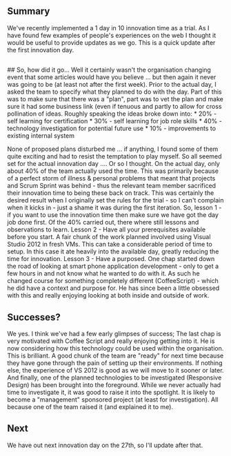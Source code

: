 ## Summary
We've recently implemented a 1 day in 10 innovation time as a trial.  As I have found few examples of people's experiences on the web I thought it would be useful to provide updates as we go.
This is a quick update after the first innovation day.
<h2>
</h2>## So, how did it go...
Well it certainly wasn't the organisation changing event that some articles would have you believe ... but then again it never was going to be (at least not after the first week).
Prior to the actual day, I asked the team to specify what they planned to do with the day.  Part of this was to make sure that there was a "plan", part was to vet the plan and make sure it had some business link (even if tenuous  and partly to allow for cross pollination of ideas.
Roughly speaking the ideas broke down into:
* 20% - self learning for certification
* 30% - self learning for job role skills
* 40% - technology investigation for potential future use
* 10% - improvements to existing internal system

None of proposed plans disturbed me ... if anything, I found some of them quite exciting and had to resist the temptation to play myself.  So all seemed set for the actual innovation day ....
Or so I thought.
On the actual day, only about 40% of the team actually used the time.  This was primarily because of a perfect storm of illness &amp; personal problems that meant that projects and Scrum Sprint was behind - thus the  relevant team member sacrificed their innovation time to being these back on track.
This was certainly the desired result when I originally set the rules for the trial - so I can't complain when it kicks in - just a shame it was during the first iteration.
So, lesson 1 - if you want to use the innovation time then make sure we have got the day job done first.
Of the 40% carried out, there where still lessons and observations to learn.
Lesson 2 - Have all your prerequisites available before you start.  A fair chunk of the work planned involved using Visual Studio 2012 in fresh VMs.  This can take a considerable period of time to setup.  In this case it ate heavily into the available day, greatly reducing the time for innovation.
Lesson 3 - Have a purposed.  One chap started down the road of looking at smart phone application development - only to get a few hours in and not know what he wanted to do with it.  As such he changed course for something completely different (CoffeeScript) - which he did have a context and purpose for.  He has since been a little obsessed with this and really enjoying looking at both inside and outside of work.
## Successes?
We yes.
I think we've had a few early glimpses of success;
The last chap is very motivated with Coffee Script and really enjoying getting into it.  He is now considering how this technology could be used within the organisation.  This is brilliant.
A good chunk of the team are "ready" for next time because they have gone through the pain of setting up their environments.  If nothing else, the experience of VS 2012 is good as we will move to it sooner or later.
And finally, one of the planned technologies to be investigated (Responsive Design) has been brought into the foreground.  While we never actually had time to investigate it, it was good to raise it into the spotlight.  It is likely to become a "management" sponsored project (at least for investigation).  All because one of the team raised it (and explained it to me).

## Next
We have out next innovation day on the 27th, so I'll update after that.
